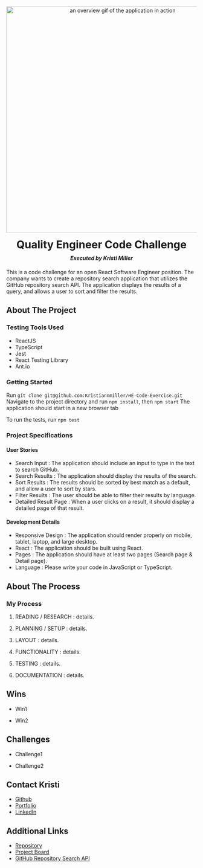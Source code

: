 <br />
<p align="center">
  <a href="https://github.com/Kristiannmiller/HE-Code-Exercise">
    <img src="./assets/walkthrough.gif" alt="an overview gif of the application in action" width="600">
  </a>
  <h1 align="center" style="padding:0px; margin:10px 0px">Quality Engineer Code Challenge</h1>
  <h5 align="center" style="margin:0px 0px 20px 0px; padding:0px;">Executed by Kristi Miller</h5>
  <p align="left">
    This is a code challenge for an open React Software Engineer position. The company wants to create a repository search application that utilizes the GitHub repository search API. The application displays the results of a query, and allows a user to sort and filter the results.
    <br/>
  </p>
</p>

## About The Project

### Testing Tools Used
* ReactJS
* TypeScript
* Jest
* React Testing Library
* Ant.io

### Getting Started

Run `git clone git@github.com:Kristiannmiller/HE-Code-Exercise.git`
Navigate to the project directory and run `npm install`, then `npm start`
The application should start in a new browser tab

To run the tests, run `npm test`

### Project Specifications
#### User Stories
- Search Input : The application should include an input to type in the text to search GitHub.
- Search Results : The application should display the results of the search.
- Sort Results : The results should be sorted by best match as a default, and allow a user to sort by stars.
- Filter Results : The user should be able to filter their results by language.
- Detailed Result Page : When a user clicks on a result, it should display a detailed page of that result.

#### Development Details
- Responsive Design : The application should render properly on mobile, tablet, laptop, and large desktop.
- React : The application should be built using React.
- Pages : The application should have at least two pages (Search page & Detail page).
- Language : Please write your code in JavaScript or TypeScript.

## About The Process

### My Process
1. READING / RESEARCH : details.

2. PLANNING / SETUP : details.

3. LAYOUT : details.

4. FUNCTIONALITY : details.

3. TESTING : details.

4. DOCUMENTATION : details.

## Wins

- Win1

- Win2

## Challenges

- Challenge1

- Challenge2

## Contact Kristi
* [Github](https://github.com/Kristiannmiller)
* [Portfolio](http://www.kristiannmiller.com)
* [LinkedIn](https://www.linkedin.com/in/kristiannmiller/)

## Additional Links
- [Repository](https://github.com/Kristiannmiller/HE-Code-Exercise)
- [Project Board](https://github.com/Kristiannmiller/HE-Code-Exercise/projects/1)
- [GitHub Repository Search API](https://docs.github.com/en/rest/reference/search#search-repositories)
